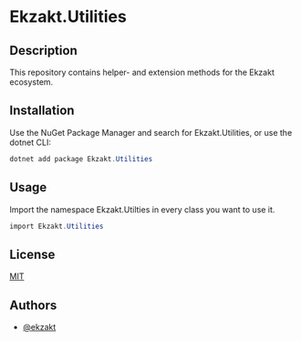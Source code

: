 ﻿# Ekzakt.Utilities


## Description
This repository contains helper- and extension methods for the Ekzakt ecosystem.


## Installation
Use the NuGet Package Manager and search for Ekzakt.Utilities, or use the dotnet CLI:

``` C#
dotnet add package Ekzakt.Utilities
```

## Usage
Import the namespace Ekzakt.Utilties in every class you want to use it.
``` C#
import Ekzakt.Utilities
```

## License
[MIT](https://choosealicense.com/licenses/mit/)


## Authors
- [@ekzakt](https://www.github.com/ekzakt)